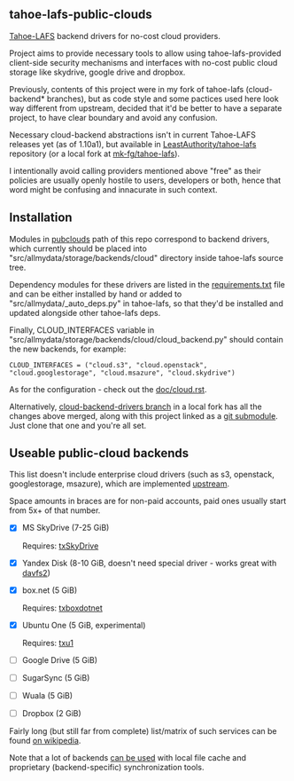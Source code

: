 tahoe-lafs-public-clouds
--------------------

[Tahoe-LAFS](https://tahoe-lafs.org/) backend drivers for no-cost cloud
providers.

Project aims to provide necessary tools to allow using tahoe-lafs-provided
client-side security mechanisms and interfaces with no-cost public cloud storage
like skydrive, google drive and dropbox.

Previously, contents of this project were in my fork of tahoe-lafs
(cloud-backend* branches), but as code style and some pactices used here look
way different from upstream, decided that it'd be better to have a separate
project, to have clear boundary and avoid any confusion.

Necessary cloud-backend abstractions isn't in current Tahoe-LAFS releases yet
(as of 1.10a1), but available in
[LeastAuthority/tahoe-lafs](https://github.com/LeastAuthority/tahoe-lafs)
repository (or a local fork at
[mk-fg/tahoe-lafs](https://github.com/mk-fg/tahoe-lafs)).

I intentionally avoid calling providers mentioned above "free" as their policies
are usually openly hostile to users, developers or both, hence that word might
be confusing and innacurate in such context.


Installation
--------------------

Modules in
[pubclouds](https://github.com/mk-fg/tahoe-lafs-public-clouds/tree/master/pubclouds)
path of this repo correspond to backend drivers, which currently should be
placed into "src/allmydata/storage/backends/cloud" directory inside tahoe-lafs
source tree.

Dependency modules for these drivers are listed in the
[requirements.txt](https://github.com/mk-fg/tahoe-lafs-public-clouds/blob/master/requirements.txt)
file and can be either installed by hand or added to
"src/allmydata/_auto_deps.py" in tahoe-lafs, so that they'd be installed and
updated alongside other tahoe-lafs deps.

Finally, CLOUD_INTERFACES variable in
"src/allmydata/storage/backends/cloud/cloud_backend.py" should contain the new
backends, for example:

	CLOUD_INTERFACES = ("cloud.s3", "cloud.openstack", "cloud.googlestorage", "cloud.msazure", "cloud.skydrive")

As for the configuration - check out the
[doc/cloud.rst](https://github.com/mk-fg/tahoe-lafs-public-clouds/blob/master/doc/cloud.rst).

Alternatively, [cloud-backend-drivers
branch](https://github.com/mk-fg/tahoe-lafs/tree/cloud-backend-drivers) in a
local fork has all the changes above merged, along with this project linked as a
[git submodule](https://git.wiki.kernel.org/index.php/GitSubmoduleTutorial).
Just clone that one and you're all set.


Useable public-cloud backends
--------------------

This list doesn't include enterprise cloud drivers (such as s3, openstack,
googlestorage, msazure), which are implemented
[upstream](https://github.com/LeastAuthority/tahoe-lafs).

Space amounts in braces are for non-paid accounts, paid ones usually start from
5x+ of that number.

- [x] MS SkyDrive (7-25 GiB)

	Requires: [txSkyDrive](https://pypi.python.org/pypi/txSkyDrive/)

- [x] Yandex Disk (8-10 GiB, doesn't need special driver - works great with
  [davfs2](https://savannah.nongnu.org/projects/davfs2))

- [x] box.net (5 GiB)

	Requires: [txboxdotnet](https://pypi.python.org/pypi/txboxdotnet/)

- [x] Ubuntu One (5 GiB, experimental)

	Requires: [txu1](https://pypi.python.org/pypi/txu1/)

- [ ] Google Drive (5 GiB)

- [ ] SugarSync (5 GiB)

- [ ] Wuala (5 GiB)

- [ ] Dropbox (2 GiB)

Fairly long (but still far from complete) list/matrix of such services can be
found [on
wikipedia](https://en.wikipedia.org/wiki/Comparison_of_file_hosting_services).

Note that a lot of backends [can be
used](http://www.sickness.it/crazycloudexperiment.txt) with local file cache and
proprietary (backend-specific) synchronization tools.
